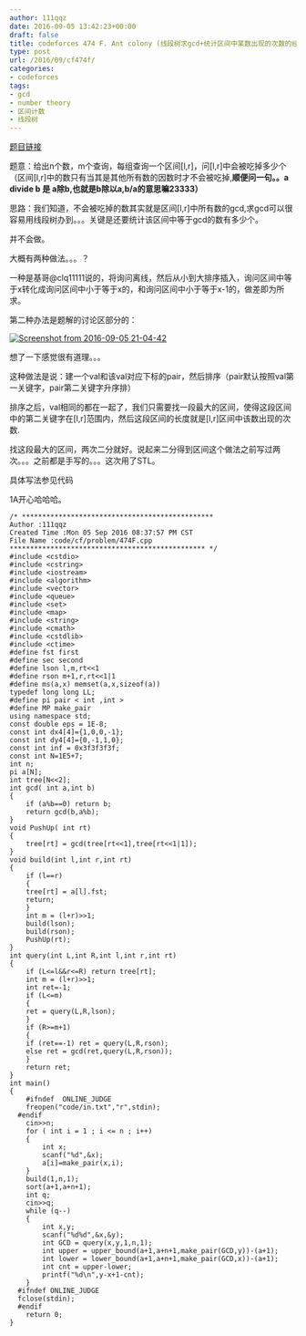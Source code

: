 ```yaml
---
author: 111qqz
date: 2016-09-05 13:42:23+00:00
draft: false
title: codeforces 474 F. Ant colony (线段树求gcd+统计区间中某数出现的次数的经典做法)
type: post
url: /2016/09/cf474f/
categories:
- codeforces
tags:
- gcd
- number theory
- 区间计数
- 线段树
---
```


[题目链接](http://codeforces.com/problemset/problem/474/F)

题意：给出n个数，m个查询，每组查询一个区间[l,r]，问[l,r]中会被吃掉多少个（区间[l,r]中的数只有当其是其他所有数的因数时才不会被吃掉,**顺便问一句。。a divide b 是 a除b,也就是b除以a,b/a的意思嘛23333）**

思路：我们知道，不会被吃掉的数其实就是区间[l,r]中所有数的gcd,求gcd可以很容易用线段树办到。。。关键是还要统计该区间中等于gcd的数有多少个。

并不会做。

大概有两种做法。。。？

一种是基哥@clq11111说的，将询问离线，然后从小到大排序插入，询问区间中等于x转化成询问区间中小于等于x的，和询问区间中小于等于x-1的，做差即为所求。

第二种办法是题解的讨论区部分的：

[![Screenshot from 2016-09-05 21-04-42](https://111qqz.com/wordpress/wp-content/uploads/2016/09/Screenshot-from-2016-09-05-21-04-42.png)
](https://111qqz.com/wordpress/wp-content/uploads/2016/09/Screenshot-from-2016-09-05-21-04-42.png)

想了一下感觉很有道理。。。

这种做法是说：建一个val和该val对应下标的pair，然后排序（pair默认按照val第一关键字，pair第二关键字升序排）

排序之后，val相同的都在一起了，我们只需要找一段最大的区间，使得这段区间中的第二关键字在[l,r]范围内，然后这段区间的长度就是[l,r]区间中该数出现的次数.

找这段最大的区间，两次二分就好。说起来二分得到区间这个做法之前写过两次。。。之前都是手写的。。。这次用了STL。

具体写法参见代码

1A开心哈哈哈。



    
    /* ***********************************************
    Author :111qqz
    Created Time :Mon 05 Sep 2016 08:37:57 PM CST
    File Name :code/cf/problem/474F.cpp
    ************************************************ */
    #include <cstdio>
    #include <cstring>
    #include <iostream>
    #include <algorithm>
    #include <vector>
    #include <queue>
    #include <set>
    #include <map>
    #include <string>
    #include <cmath>
    #include <cstdlib>
    #include <ctime>
    #define fst first
    #define sec second
    #define lson l,m,rt<<1
    #define rson m+1,r,rt<<1|1
    #define ms(a,x) memset(a,x,sizeof(a))
    typedef long long LL;
    #define pi pair < int ,int >
    #define MP make_pair
    using namespace std;
    const double eps = 1E-8;
    const int dx4[4]={1,0,0,-1};
    const int dy4[4]={0,-1,1,0};
    const int inf = 0x3f3f3f3f;
    const int N=1E5+7;
    int n;
    pi a[N];
    int tree[N<<2];
    int gcd( int a,int b)
    {
        if (a%b==0) return b;
        return gcd(b,a%b);
    }
    void PushUp( int rt)
    {
        tree[rt] = gcd(tree[rt<<1],tree[rt<<1|1]);
    }
    void build(int l,int r,int rt)
    {
        if (l==r)
        {
    	tree[rt] = a[l].fst;
    	return;
        }
        int m = (l+r)>>1;
        build(lson);
        build(rson);
        PushUp(rt);
    }
    int query(int L,int R,int l,int r,int rt)
    {
        if (L<=l&&r<=R) return tree[rt];
        int m = (l+r)>>1;
        int ret=-1;
        if (L<=m)
        {
    	ret = query(L,R,lson);
        }
        if (R>=m+1)
        {
    	if (ret==-1) ret = query(L,R,rson);
    	else ret = gcd(ret,query(L,R,rson));
        }
        return ret;
    }
    int main()
    {
    	#ifndef  ONLINE_JUDGE 
    	freopen("code/in.txt","r",stdin);
      #endif
    	cin>>n;
    	for ( int i = 1 ; i <= n ; i++)
    	{
    	    int x;
    	    scanf("%d",&x);
    	    a[i]=make_pair(x,i);
    	}
    	build(1,n,1);
    	sort(a+1,a+n+1);
    	int q;
    	cin>>q;
    	while (q--)
    	{
    	    int x,y;
    	    scanf("%d%d",&x,&y);
    	    int GCD = query(x,y,1,n,1);
    	    int upper = upper_bound(a+1,a+n+1,make_pair(GCD,y))-(a+1);
    	    int lower = lower_bound(a+1,a+n+1,make_pair(GCD,x))-(a+1);
    	    int cnt = upper-lower;
    	    printf("%d\n",y-x+1-cnt);
    	}
      #ifndef ONLINE_JUDGE  
      fclose(stdin);
      #endif
        return 0;
    }
    







